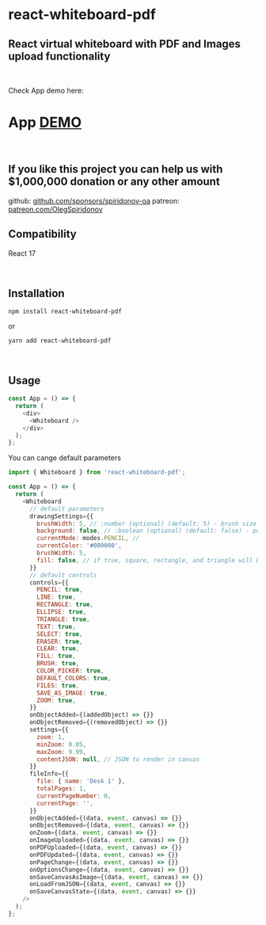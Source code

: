 # react-whiteboard-pdf

<div>
  <h2>
    React virtual whiteboard with PDF and Images upload functionality
    <br />
  </h2>
</div>

<br />

Check App demo here:

# App [DEMO](https://statuesque-muffin-fb224e.netlify.app/)

<br/>

## If you like this project you can help us with $1,000,000 donation or any other amount

github: [github.com/sponsors/spiridonov-oa](https://github.com/sponsors/spiridonov-oa)
patreon: [patreon.com/OlegSpiridonov](https://patreon.com/OlegSpiridonov)

## Compatibility

React 17

<br/>

## Installation

```shell
npm install react-whiteboard-pdf
```

or

```shell
yarn add react-whiteboard-pdf
```

<br/>

## Usage

```javascript
const App = () => {
  return (
    <div>
      <Whiteboard />
    </div>
  );
};
```

You can cange default parameters

```javascript
import { Whiteboard } from 'react-whiteboard-pdf';

const App = () => {
  return (
    <Whiteboard
      // default parameters
      drawingSettings={{
        brushWidth: 5, // :number (optional) (default: 5) - brush size for drawing
        background: false, // :boolean (optional) (default: false) - polkadot as background picture
        currentMode: modes.PENCIL, //
        currentColor: '#000000',
        brushWidth: 5,
        fill: false, // if true, square, rectangle, and triangle will be filled with current color
      }}
      // default controls
      controls={{
        PENCIL: true,
        LINE: true,
        RECTANGLE: true,
        ELLIPSE: true,
        TRIANGLE: true,
        TEXT: true,
        SELECT: true,
        ERASER: true,
        CLEAR: true,
        FILL: true,
        BRUSH: true,
        COLOR_PICKER: true,
        DEFAULT_COLORS: true,
        FILES: true,
        SAVE_AS_IMAGE: true,
        ZOOM: true,
      }}
      onObjectAdded={(addedObject) => {}}
      onObjectRemoved={(removedObject) => {}}
      settings={{
        zoom: 1,
        minZoom: 0.05,
        maxZoom: 9.99,
        contentJSON: null, // JSON to render in canvas
      }}
      fileInfo={{
        file: { name: 'Desk 1' },
        totalPages: 1,
        currentPageNumber: 0,
        currentPage: '',
      }}
      onObjectAdded={(data, event, canvas) => {}}
      onObjectRemoved={(data, event, canvas) => {}}
      onZoom={(data, event, canvas) => {}}
      onImageUploaded={(data, event, canvas) => {}}
      onPDFUploaded={(data, event, canvas) => {}}
      onPDFUpdated={(data, event, canvas) => {}}
      onPageChange={(data, event, canvas) => {}}
      onOptionsChange={(data, event, canvas) => {}}
      onSaveCanvasAsImage={(data, event, canvas) => {}}
      onLoadFromJSON={(data, event, canvas) => {}}
      onSaveCanvasState={(data, event, canvas) => {}}
    />
  );
};
```

